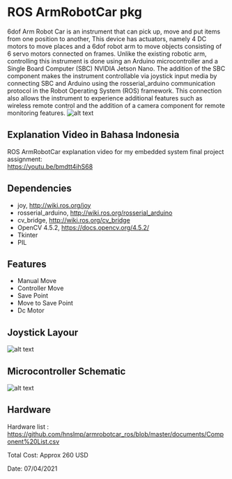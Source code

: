 # ROS ArmRobotCar pkg
6dof Arm Robot Car is an instrument that can pick up, move and put items from one position to another, 
This device has actuators, namely 4 DC motors to move places and a 6dof robot arm to move 
objects consisting of 6 servo motors connected on frames. Unlike the existing robotic arm, 
controlling this instrument is done using an Arduino microcontroller and a Single Board Computer 
(SBC) NVIDIA Jetson Nano. The addition of the SBC component makes the instrument controllable 
via joystick input media by connecting SBC and Arduino using the rosserial_arduino communication 
protocol in the Robot Operating System (ROS) framework. This connection also allows the instrument 
to experience additional features such as wireless remote control and the addition of a camera 
component for remote monitoring features. 
![alt text](https://github.com/hnslmp/armrobotcar_ros/blob/master/documents/Armrobotcar.png)   
 
## Explanation Video in Bahasa Indonesia
ROS ArmRobotCar explanation video for my embedded system final project assignment:  
https://youtu.be/bmdtt4ihS68

## Dependencies 
* joy, http://wiki.ros.org/joy  
* rosserial_arduino, http://wiki.ros.org/rosserial_arduino
* cv_bridge, http://wiki.ros.org/cv_bridge
* OpenCV 4.5.2, https://docs.opencv.org/4.5.2/
* Tkinter
* PIL 

## Features
* Manual Move
* Controller Move
* Save Point
* Move to Save Point
* Dc Motor

## Joystick Layour
![alt text](https://github.com/hnslmp/armrobotcar_ros/blob/master/documents/Joystick%20Layout.png)    

## Microcontroller Schematic
![alt text](https://github.com/hnslmp/armrobotcar_ros/blob/master/documents/Schematic.png)    

## Hardware 
Hardware list : 
https://github.com/hnslmp/armrobotcar_ros/blob/master/documents/Component%20List.csv

Total Cost: Approx 260 USD  

Date: 07/04/2021  

